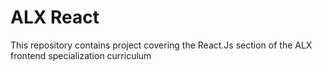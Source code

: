 # ALX React

This repository contains project covering the React.Js section of the ALX frontend specialization curriculum
